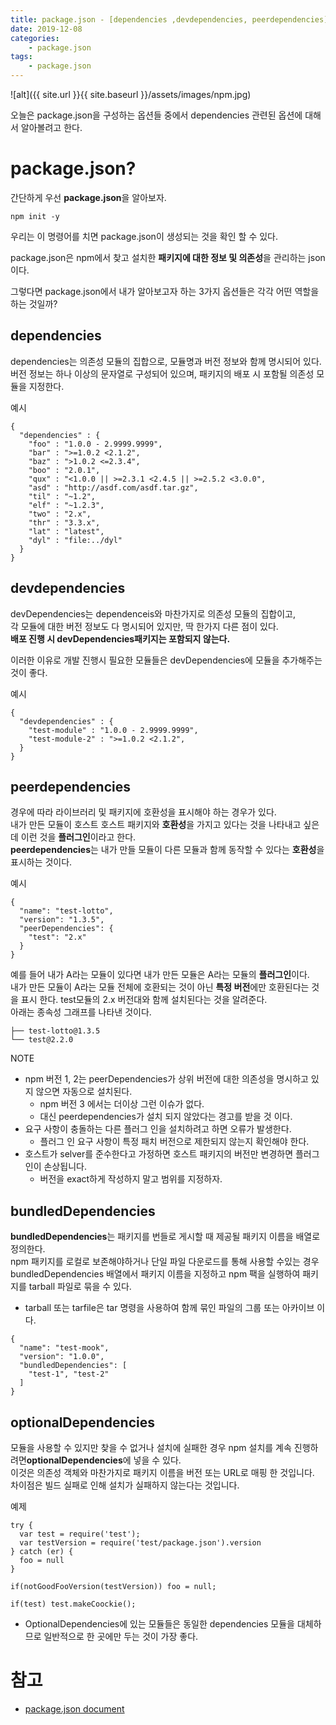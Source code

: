 ```yaml
---
title: package.json - [dependencies ,devdependencies, peerdependencies]
date: 2019-12-08
categories:
    - package.json
tags:
    - package.json
---
```


![alt]({{ site.url }}{{ site.baseurl }}/assets/images/npm.jpg)

오늘은 package.json을 구성하는 옵션들 중에서 dependencies 관련된 옵션에 대해서 알아볼려고 한다.

<!-- more -->

# package.json?
간단하게 우선 **package.json**을 알아보자.
```
npm init -y
```
우리는 이 명령어를 치면 package.json이 생성되는 것을 확인 할 수 있다.

package.json은 npm에서 찾고 설치한 **패키지에 대한 정보 및 의존성**을 관리하는 json이다.

그렇다면 package.json에서 내가 알아보고자 하는 3가지 옵션들은 각각 어떤 역할을 하는 것일까?

## dependencies
dependencies는 의존성 모듈의 집합으로, 모듈명과 버전 정보와 함께 명시되어 있다. </br>
버전 정보는 하나 이상의 문자열로 구성되어 있으며, 패키지의 배포 시 포함될 의존성 모듈을 지정한다.

예시
```
{ 
  "dependencies" : { 
    "foo" : "1.0.0 - 2.9999.9999", 
    "bar" : ">=1.0.2 <2.1.2", 
    "baz" : ">1.0.2 <=2.3.4", 
    "boo" : "2.0.1", 
    "qux" : "<1.0.0 || >=2.3.1 <2.4.5 || >=2.5.2 <3.0.0", 
    "asd" : "http://asdf.com/asdf.tar.gz", 
    "til" : "~1.2", 
    "elf" : "~1.2.3", 
    "two" : "2.x", 
    "thr" : "3.3.x", 
    "lat" : "latest", 
    "dyl" : "file:../dyl"
  }
}
```

## devdependencies
devDependencies는 dependenceis와 마찬가지로 의존성 모듈의 집합이고,</br>
각 모듈에 대한 버전 정보도 다 명시되어 있지만, 딱 한가지 다른 점이 있다.</br>
**배포 진행 시 devDependencies패키지는 포함되지 않는다.**

이러한 이유로 개발 진행시 필요한 모듈들은 devDependencies에 모듈을 추가해주는 것이 좋다.

예시
```
{ 
  "devdependencies" : { 
    "test-module" : "1.0.0 - 2.9999.9999", 
    "test-module-2" : ">=1.0.2 <2.1.2", 
  }
}
```

## peerdependencies
경우에 따라 라이브러리 및 패키지에 호환성을 표시해야 하는 경우가 있다.</br>
내가 만든 모듈이 호스트 호스트 패키지와 **호환성**을 가지고 있다는 것을 나타내고 싶은데 이런 것을 **플러그인**이라고 한다.</br>
**peerdependencies**는 내가 만들 모듈이 다른 모듈과 함께 동작할 수 있다는 **호환성**을 표시하는 것이다. </br>

예시
```
{
  "name": "test-lotto",
  "version": "1.3.5",
  "peerDependencies": {
    "test": "2.x"
  }
}
```
예를 들어 내가 A라는 모듈이 있다면 내가 만든 모듈은 A라는 모듈의 **플러그인**이다. </br>
내가 만든 모듈이 A라는 모듈 전체에 호환되는 것이 아닌 **특정 버전**에만 호환된다는 것을 표시 한다.
test모듈의 2.x 버전대와 함께 설치된다는 것을 알려준다. </br>
아래는 종속성 그래프를 나타낸 것이다.
```
├── test-lotto@1.3.5
└── test@2.2.0
```
NOTE
  - npm 버전 1, 2는 peerDependencies가 상위 버전에 대한 의존성을 명시하고 있지 않으면 자동으로 설치된다.
    - npm 버전 3 에서는 더이상 그런 이슈가 없다.
    - 대신 peerdependencies가 설치 되지 않았다는 경고를 받을 것 이다.
  - 요구 사항이 충돌하는 다른 플러그 인을 설치하려고 하면 오류가 발생한다.
    - 플러그 인 요구 사항이 특정 패치 버전으로 제한되지 않는지 확인해야 한다.
  - 호스트가 selver를 준수한다고 가정하면 호스트 패키지의 버전만 변경하면 플러그 인이 손상됩니다.
    - 버전을 exact하게 작성하지 말고 범위를 지정하자.

## bundledDependencies
**bundledDependencies**는 패키지를 번들로 게시할 때 제공될 패키지 이름을 배열로 정의한다.</br>
npm 패키지를 로컬로 보존해야하거나 단일 파일 다운로드를 통해 사용할 수있는 경우</br>
bundledDependencies 배열에서 패키지 이름을 지정하고 npm 팩을 실행하여 패키지를 tarball 파일로 묶을 수 있다.
  - tarball 또는 tarfile은 tar 명령을 사용하여 함께 묶인 파일의 그룹 또는 아카이브 이다.
```
{
  "name": "test-mook",
  "version": "1.0.0",
  "bundledDependencies": [
    "test-1", "test-2"
  ]
}
```

## optionalDependencies
모듈을 사용할 수 있지만 찾을 수 없거나 설치에 실패한 경우 npm 설치를 계속 진행하려면**optionalDependencies**에 넣을 수 있다.</br>
이것은 의존성 객체와 마찬가지로 패키지 이름을 버전 또는 URL로 매핑 한 것입니다.</br>
차이점은 빌드 실패로 인해 설치가 실패하지 않는다는 것입니다.

예제
```
try {
  var test = require('test');
  var testVersion = require('test/package.json').version
} catch (er) {
  foo = null
}

if(notGoodFooVersion(testVersion)) foo = null;

if(test) test.makeCoockie();
```
- OptionalDependencies에 있는 모듈들은 동일한 dependencies 모듈을 대체하므로 일반적으로 한 곳에만 두는 것이 가장 좋다.

# 참고
- [package.json document](https://docs.npmjs.com/files/package.json)